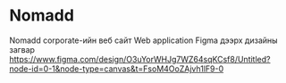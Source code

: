# Nomadd
Nomadd corporate-ийн веб сайт
Web application Figma дээрх дизайны загвар 
  https://www.figma.com/design/O3uYorWHJg7WZ64sqKCsf8/Untitled?node-id=0-1&node-type=canvas&t=FsoM4OoZAjvh1lF9-0
